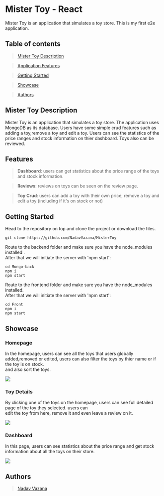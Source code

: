 # Mister Toy - React

Mister Toy is an application that simulates a toy store. This is my first e2e application.

## Table of contents

> [Mister Toy Description](#desc)

> [Application Features](#features)

> [Getting Started](#start)

> [Showcase](#showcase)

> [Authors](#authors)

## <a id="desc" /> Mister Toy Description

Mister Toy is an application that simulates a toy store. The application uses MongoDB as its database. Users have some simple crud features such as adding a toy,remove a toy and edit a toy.
Users can see the statistics of the price ranges and stock information on thier dashboard. Toys also can be reviewed.

## <a id="features" /> Features

> **Dashboard**: users can get statistics about the price range of the toys and stock information.

> **Reviews**: reviews on toys can be seen on the review page.

> **Toy Crud**: users can add a toy with their own price, remove a toy and edit a toy (including if it's on stock or not)

## <a id="start" /> Getting Started

Head to the repository on top and clone the project or download the files.

```
git clone https://github.com/NadavVazana/MisterToy
```

Route to the backend folder and make sure you have the node_modules installed . <br>
After that we will initiate the server with 'npm start':

```
cd Mongo-back
npm i 
npm start
```

Route to the frontend folder and make sure you have the node_modules installed. <br>
After that we will initiate the server with 'npm start':

```
cd Front
npm i 
npm start
```

## <a id="showcase" /> Showcase

### Homepage

In the homepage, users can see all the toys that users globally added,removed or edited, users can also filter the toys by thier name or if the toy is on stock. <br>
and also sort the toys. 

<img src="https://res.cloudinary.com/ds8xkm0ue/image/upload/v1667116960/Untitled_mdqc2i.png" />

### Toy Details

By clicking one of the toys on the homepage, users can see full detailed page of the toy they selected. users can <br> edit the toy from here, remove it and even leave a review on it.

<img src="https://res.cloudinary.com/ds8xkm0ue/image/upload/v1667117013/Untitled_kmyadr.png"/>

### Dashboard

In this page, users can see statistics about the price range and get stock information about all the toys on their store.

<img src="https://res.cloudinary.com/ds8xkm0ue/image/upload/v1667117128/Untitled_i0b4dj.png"  />

## <a id="authors" /> Authors

> [Nadav Vazana](https://github.com/NadavVazana)


